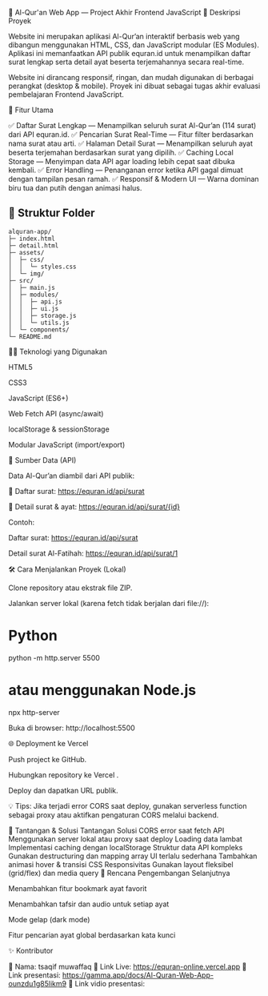 📖 Al-Qur'an Web App — Project Akhir Frontend JavaScript
🌟 Deskripsi Proyek

Website ini merupakan aplikasi Al-Qur’an interaktif berbasis web yang dibangun menggunakan HTML, CSS, dan JavaScript modular (ES Modules). Aplikasi ini memanfaatkan API publik equran.id
 untuk menampilkan daftar surat lengkap serta detail ayat beserta terjemahannya secara real-time.

Website ini dirancang responsif, ringan, dan mudah digunakan di berbagai perangkat (desktop & mobile). Proyek ini dibuat sebagai tugas akhir evaluasi pembelajaran Frontend JavaScript.

🚀 Fitur Utama

✅ Daftar Surat Lengkap — Menampilkan seluruh surat Al-Qur’an (114 surat) dari API equran.id.
✅ Pencarian Surat Real-Time — Fitur filter berdasarkan nama surat atau arti.
✅ Halaman Detail Surat — Menampilkan seluruh ayat beserta terjemahan berdasarkan surat yang dipilih.
✅ Caching Local Storage — Menyimpan data API agar loading lebih cepat saat dibuka kembali.
✅ Error Handling — Penanganan error ketika API gagal dimuat dengan tampilan pesan ramah.
✅ Responsif & Modern UI — Warna dominan biru tua dan putih dengan animasi halus.

## 📂 Struktur Folder

```plaintext
alquran-app/
├─ index.html
├─ detail.html
├─ assets/
│  ├─ css/
│  │  └─ styles.css
│  └─ img/
├─ src/
│  ├─ main.js
│  ├─ modules/
│  │  ├─ api.js
│  │  ├─ ui.js
│  │  ├─ storage.js
│  │  └─ utils.js
│  └─ components/
└─ README.md

```


🧑‍💻 Teknologi yang Digunakan

HTML5

CSS3

JavaScript (ES6+)

Web Fetch API (async/await)

localStorage & sessionStorage

Modular JavaScript (import/export)

🔌 Sumber Data (API)

Data Al-Qur’an diambil dari API publik:

📜 Daftar surat: https://equran.id/api/surat

📖 Detail surat & ayat: https://equran.id/api/surat/{id}

Contoh:

Daftar surat: https://equran.id/api/surat

Detail surat Al-Fatihah: https://equran.id/api/surat/1

🛠️ Cara Menjalankan Proyek (Lokal)

Clone repository atau ekstrak file ZIP.

Jalankan server lokal (karena fetch tidak berjalan dari file://):

# Python
python -m http.server 5500

# atau menggunakan Node.js
npx http-server


Buka di browser: http://localhost:5500

🌐 Deployment ke Vercel

Push project ke GitHub.

Hubungkan repository ke Vercel
.

Deploy dan dapatkan URL publik.

💡 Tips: Jika terjadi error CORS saat deploy, gunakan serverless function sebagai proxy atau aktifkan pengaturan CORS melalui backend.

🧠 Tantangan & Solusi
Tantangan	Solusi
CORS error saat fetch API	Menggunakan server lokal atau proxy saat deploy
Loading data lambat	Implementasi caching dengan localStorage
Struktur data API kompleks	Gunakan destructuring dan mapping array
UI terlalu sederhana	Tambahkan animasi hover & transisi CSS
Responsivitas	Gunakan layout fleksibel (grid/flex) dan media query
📌 Rencana Pengembangan Selanjutnya

Menambahkan fitur bookmark ayat favorit

Menambahkan tafsir dan audio untuk setiap ayat

Mode gelap (dark mode)

Fitur pencarian ayat global berdasarkan kata kunci

✨ Kontributor

👤 Nama: tsaqif muwaffaq
📍 Link Live: https://equran-online.vercel.app
📍 Link presentasi: https://gamma.app/docs/Al-Quran-Web-App-ounzdu1g85likm9
📍 Link vidio presentasi: 
